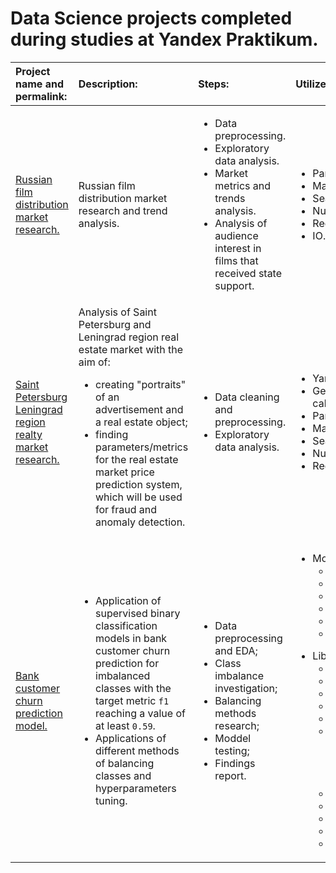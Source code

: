 # Data Science projects completed during studies at Yandex Praktikum.
| Project name and permalink: | Description: | Steps: | Utilized libraries and tools: | Results: |
| :- | :- | :- | :- | :- |
| [Russian film distribution market research.](https://github.com/mrBrain101/Yandex_Praktikum_2023/blob/468ee601de11a75b10659e26f2ace5f5e8c5dcb1/Ya_Practicum_MK_movie_research_distr.ipynb) | Russian film distribution market research and trend analysis. | <ul><li>Data preprocessing. <li>Exploratory data analysis. <li>Market metrics and trends analysis. <li>Analysis of audience interest in films that received state support.</ul>| <ul><li>Pandas. <li>Matplotlib. <li>Seaborn. <li>Numpy. <li> Requests. <li> IO.</ul> | Presentation of analytical discoveries as a text report.
|[Saint Petersburg Leningrad region realty market research.](https://github.com/mrBrain101/Yandex_Praktikum_2023/blob/468ee601de11a75b10659e26f2ace5f5e8c5dcb1/Ya_Practicum_SPB_realty_research_distr.ipynb) | Analysis of Saint Petersburg and Leningrad region real estate market with the aim of: <ul><li> creating "portraits" of an advertisement and a real estate object; <li>finding parameters/metrics for the real estate market price prediction system, which will be used for fraud and anomaly detection.</ul> | <ul><li>Data cleaning and preprocessing. <li> Exploratory data analysis. | <ul><li>Yandex.Maps API. <li> Geopy (remoteness calculation). <li> Pandas. <li> Matplotlib. <li> Seaborn. <li> Numpy. <li> Requests. </ul> | <ul><li>"Portraits" of an ad and a real estate object in Saint Petersburg and Leningrad region. <li> List of parameters/metrics that contribute to the market price of the real estate object the most, and, consequentially, are most useful in anomaly and fraud prediction. |
| [Bank customer churn prediction model.](https://github.com/mrBrain101/Yandex_Praktikum/blob/d6e0f1a9472b3f7f4ef2cf7886f12e1840e5dd36/Ya_Practikum_ML_Bank_Churn_distr.ipynb) | <ul><li>Application of supervised binary classification models in bank customer churn prediction for imbalanced classes with the target metric `f1` reaching a value of at least `0.59`. <li> Applications of different methods of balancing classes and hyperparameters tuning.| <ul><li>Data preprocessing and EDA; <li> Class imbalance investigation; <li> Balancing methods research; <li> Moddel testing; <li> Findings report. | <ul><li>Models: <ul><li>LogisticRegression, <li>DecisionTreeClassifier, <li>RandomForestClassifier, <li>GradientBoostingClassifier, <li>AdaBoostClassifier, <li>KNeighborsClassifier.</ul></ul><ul><li>Libraries: <ul><li>Pandas; <li>Numpy; <li>Matplotlib; <li>Cufflinks; <li>Plotly; <li>Scikit-learn: <ul><li>OneHotEncoder, <li>StandardScaler; <li>HalvingGridSearchCV, <li>GridSearchCV; </ul><li>OS; <li>Requests; <li>TQDM; <li>Time; <li>String | RandomForestClassifier was determined as the most effective model with the best target metric `f1`: `0.63`. Experiments have shown that the most effective class balancing methods are "thresholding" and the model's internal "balanced" mode. |
